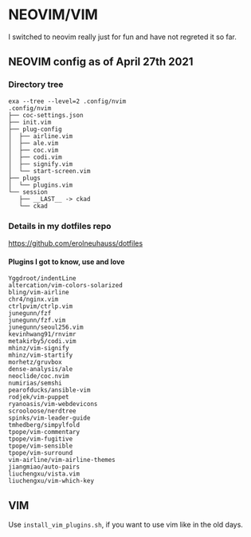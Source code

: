 # NEOVIM/VIM

I switched to neovim really just for fun and have not regreted it so far.

## NEOVIM config as of April 27th 2021
### Directory tree
```
exa --tree --level=2 .config/nvim
.config/nvim
├── coc-settings.json
├── init.vim
├── plug-config
│  ├── airline.vim
│  ├── ale.vim
│  ├── coc.vim
│  ├── codi.vim
│  ├── signify.vim
│  └── start-screen.vim
├── plugs
│  └── plugins.vim
└── session
   ├── __LAST__ -> ckad
   └── ckad
```
### Details in my dotfiles repo
https://github.com/erolneuhauss/dotfiles

#### Plugins I got to know, use and love
```
Yggdroot/indentLine
altercation/vim-colors-solarized
bling/vim-airline
chr4/nginx.vim
ctrlpvim/ctrlp.vim
junegunn/fzf
junegunn/fzf.vim
junegunn/seoul256.vim
kevinhwang91/rnvimr
metakirby5/codi.vim
mhinz/vim-signify
mhinz/vim-startify
morhetz/gruvbox
dense-analysis/ale
neoclide/coc.nvim
numirias/semshi
pearofducks/ansible-vim
rodjek/vim-puppet
ryanoasis/vim-webdevicons
scrooloose/nerdtree
spinks/vim-leader-guide
tmhedberg/simpylfold
tpope/vim-commentary
tpope/vim-fugitive
tpope/vim-sensible
tpope/vim-surround
vim-airline/vim-airline-themes
jiangmiao/auto-pairs
liuchengxu/vista.vim
liuchengxu/vim-which-key
```

## VIM
Use `install_vim_plugins.sh`, if you want to use vim like in the old days.
